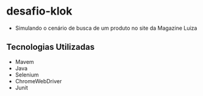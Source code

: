 # desafio-klok

* Simulando o cenário de busca de um produto no site da Magazine Luiza

## Tecnologias Utilizadas
* Mavem
* Java
* Selenium 
* ChromeWebDriver
* Junit
